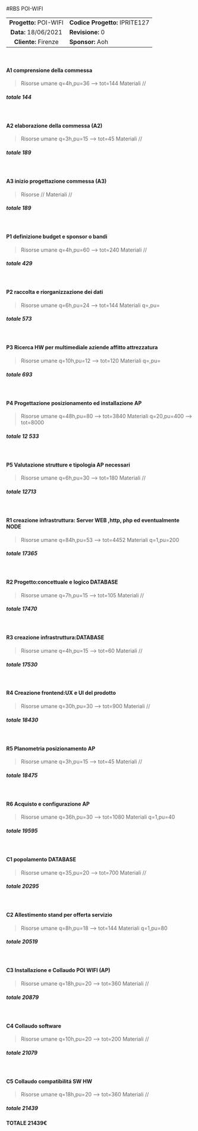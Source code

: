 #RBS POI-WIFI

|  |  |
|:--------:|-----------------|
| **Progetto:** POI-WIFI | **Codice Progetto:** IPRITE127 |
| **Data:** 18/06/2021 | **Revisione:** 0 |
| **Cliente:** Firenze | **Sponsor:** Aoh |
<br>

#### A1 comprensione della commessa 
>Risorse umane q=4h,pu=36 --> tot=144
>Materiali //
##### totale 144 
<br>

#### A2 elaborazione della commessa (A2)
>Risorse umane q=3h,pu=15 --> tot=45
>Materiali //
##### totale 189
<br>

#### A3 inizio progettazione commessa (A3)
>Risorse //
>Materiali // 
##### totale 189
<br>

#### P1 definizione budget e sponsor o bandi
>Risorse umane q=4h,pu=60 --> tot=240
>Materiali //
##### totale 429
<br>

#### P2 raccolta e riorganizzazione dei dati
>Risorse umane q=6h,pu=24 --> tot=144
>Materiali q=,pu= 
##### totale 573
<br>

#### P3 Ricerca HW per multimediale aziende affitto attrezzatura
>Risorse umane q=10h,pu=12 --> tot=120
>Materiali q=,pu= 
##### totale 693
<br>

#### P4 Progettazione posizionamento ed installazione AP
>Risorse umane q=48h,pu=80 --> tot=3840
>Materiali q=20,pu=400 --> tot=8000
##### totale 12 533
<br>

#### P5 Valutazione strutture e tipologia AP necessari
>Risorse umane q=6h,pu=30 --> tot=180
>Materiali //
##### totale 12713
<br>

#### R1 creazione infrastruttura: Server WEB ,http, php ed eventualmente NODE
>Risorse umane q=84h,pu=53 --> tot=4452
>Materiali q=1,pu=200 
##### totale 17365
<br>

#### R2 Progetto:concettuale e logico DATABASE
>Risorse umane q=7h,pu=15 --> tot=105
>Materiali //
##### totale 17470
<br>

#### R3 creazione infrastruttura:DATABASE
>Risorse umane q=4h,pu=15 --> tot=60
>Materiali //
##### totale 17530
<br>

#### R4 Creazione frontend:UX e UI del prodotto
>Risorse umane q=30h,pu=30 --> tot=900
>Materiali //
##### totale 18430
<br>

#### R5 Planometria posizionamento AP
>Risorse umane q=3h,pu=15 --> tot=45
>Materiali //
##### totale 18475
<br>

#### R6 Acquisto e configurazione AP
>Risorse umane q=36h,pu=30 --> tot=1080
>Materiali q=1,pu=40 
##### totale 19595
<br>

#### C1 popolamento DATABASE
>Risorse umane q=35,pu=20 --> tot=700
>Materiali //
##### totale 20295
<br>

#### C2 Allestimento stand per offerta servizio
>Risorse umane q=8h,pu=18 --> tot=144
>Materiali q=1,pu=80
##### totale 20519
<br>

#### C3 Installazione e Collaudo POI WIFI (AP)
>Risorse umane q=18h,pu=20 --> tot=360
>Materiali //
##### totale 20879
<br>

#### C4 Collaudo software
>Risorse umane q=10h,pu=20 --> tot=200
>Materiali //
##### totale 21079
<br>

#### C5 Collaudo compatibilitá SW HW
>Risorse umane q=18h,pu=20 --> tot=360
>Materiali //
##### totale 21439

#### TOTALE 21439€
<br>




